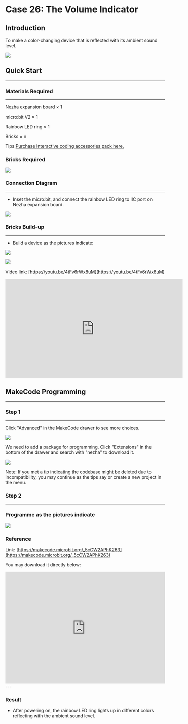 # Case 26: The Volume Indicator

## Introduction
To make a color-changing device that is reflected with its ambient sound level. 

![](./images/case_28_01.png)

## Quick Start 

---

### Materials Required

---
Nezha expansion board × 1

micro:bit V2 × 1

Rainbow LED ring  × 1

Bricks × n

Tips:[Purchase Interactive coding accessories pack here.](https://www.elecfreaks.com/interactive-coding-accessories-pack.html)

### Bricks Required

![](./images/case_28_02.png)


### Connection Diagram 
---
- Inset the micro:bit, and connect the rainbow LED ring to IIC port on Nezha expansion board. 


![](./images/case_28_03.png)



### Bricks Build-up 

---

- Build a device as the pictures indicate: 

![](./images/case_28_04.png)

![](./images/case_28_05.png)



Video link: [https://youtu.be/4tFv6rWx8uM](https://youtu.be/4tFv6rWx8uM)

<iframe width="560" height="315" src="https://www.youtube.com/embed/4tFv6rWx8uM" title="YouTube video player" frameborder="0" allow="accelerometer; autoplay; clipboard-write; encrypted-media; gyroscope; picture-in-picture" allowfullscreen></iframe>

## MakeCode Programming 

---


### Step 1

---

Click "Advanced" in the MakeCode drawer to see more choices. 

![](./images/case_01_10.png)




We need to add a package for programming. Click "Extensions" in the bottom of the drawer and search with "nezha" to download it. 

![](./images/case_03_09.png)


Note: If you met a tip indicating the codebase might be deleted due to incompatibility, you may continue as the tips say or create a new project in the menu. 

### Step 2

---

### Programme as the pictures indicate


![](./images/case_28_10.png)



### Reference

Link: [https://makecode.microbit.org/_5cCW2APhK263](https://makecode.microbit.org/_5cCW2APhK263)

You may download it directly below: 

<div style="position:relative;height:0;padding-bottom:70%;overflow:hidden;"><iframe style="position:absolute;top:0;left:0;width:100%;height:100%;" src="https://makecode.microbit.org/#pub:_5cCW2APhK263" frameborder="0" sandbox="allow-popups allow-forms allow-scripts allow-same-origin"></iframe></div>  
---

### Result
- After powering on, the rainbow LED ring lights up in different colors reflecting with the ambient sound level. 

